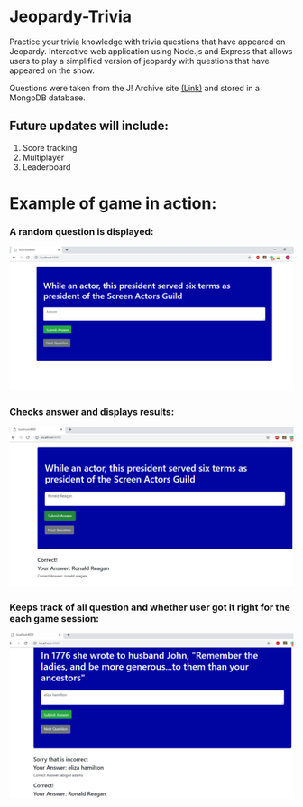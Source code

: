 # Jeopardy-Trivia

Practice your trivia knowledge with trivia questions that have appeared on Jeopardy.
Interactive web application using Node.js and Express that allows users to play a simplified version of jeopardy with questions that have appeared on the show. 

Questions were taken from the J! Archive site [(Link)](http://j-archive.com/) and stored in a MongoDB database.

## Future updates will include:
1. Score tracking
2. Multiplayer
3. Leaderboard

# Example of game in action:

### A random question is displayed:

![alt text](https://github.com/crhaugen/Jeopardy-Trivia/blob/demo/demo/start.png)

### Checks answer and displays results:

![alt text](https://github.com/crhaugen/Jeopardy-Trivia/blob/demo/demo/typeinQuestion.png)

### Keeps track of all question and whether user got it right for the each game session:

![alt text](https://github.com/crhaugen/Jeopardy-Trivia/blob/demo/demo/anotherQuestion.png)

